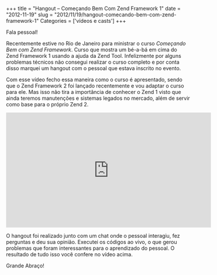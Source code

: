 +++
title = "Hangout – Começando Bem Com Zend Framework 1"
date = "2012-11-19"
slug = "2012/11/19/hangout-comecando-bem-com-zend-framework-1"
Categories = ['vídeos e casts']
+++

<p>Fala pessoal!</p>

<p>Recentemente estive no Rio de Janeiro para ministrar o curso <em>Começando Bem com Zend Framework</em>. Curso que mostra um bé-a-bá em cima do Zend Framework 1 usando a ajuda da Zend Tool. Infelizmente por alguns problemas técnicos não consegui realizar o curso completo e por conta disso marquei um hangout com o pessoal que estava inscrito no evento.</p>

<p>Com esse vídeo fecho essa maneira como o curso é apresentado, sendo que o Zend Framework 2 foi lançado recentemente e vou adaptar o curso para ele. Mas isso não tira a importância de conhecer o Zend 1 visto que ainda teremos manutenções e sistemas legados no mercado, além de servir como base para o próprio Zend 2.</p>
<!--more-->
<iframe width="560" height="315" src="https://www.youtube.com/embed/pJgdn3OG4OI" frameborder="0" allowfullscreen></iframe>

<p>O hangout foi realizado junto com um chat onde o pessoal interagiu, fez perguntas e deu sua opinião. Executei os códigos ao vivo, o que gerou problemas que foram interessantes para o aprendizado do pessoal. O resultado de tudo isso você confere no vídeo acima.</p>

<p>Grande Abraço!</p>
